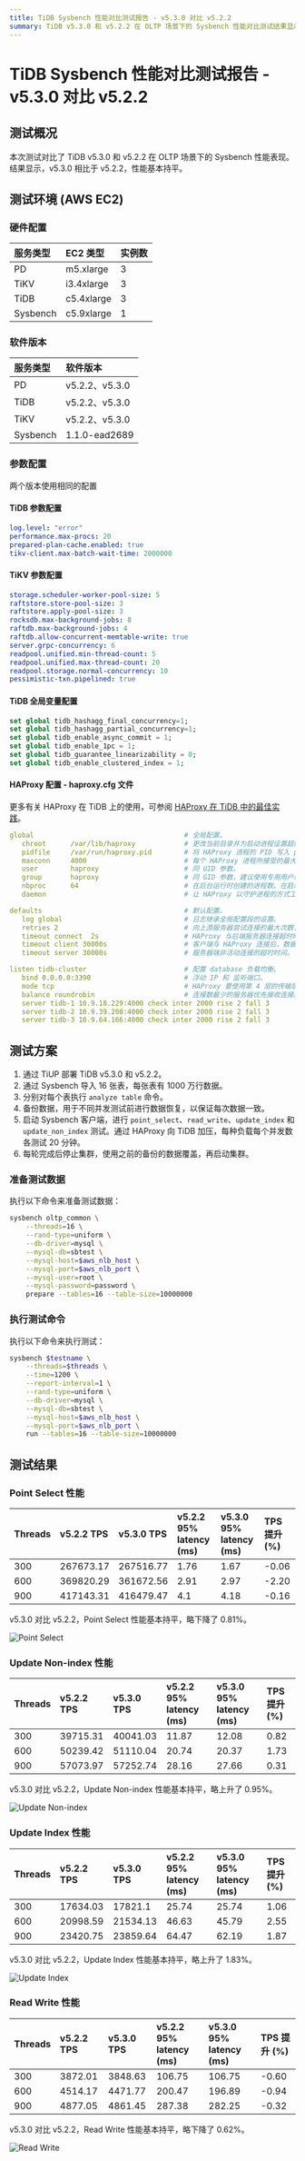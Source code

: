 ```yaml
---
title: TiDB Sysbench 性能对比测试报告 - v5.3.0 对比 v5.2.2
summary: TiDB v5.3.0 和 v5.2.2 在 OLTP 场景下的 Sysbench 性能对比测试结果显示，v5.3.0 相比于 v5.2.2，性能基本持平。具体测试结果如下：Point Select 性能：v5.3.0 略下降了 0.81%、Update Non-index 性能：v5.3.0 略上升了 0.95%、Update Index 性能：v5.3.0 略上升了 1.83%、Read Write 性能：v5.3.0 略下降了 0.62%。
---
```


# TiDB Sysbench 性能对比测试报告 - v5.3.0 对比 v5.2.2

## 测试概况

本次测试对比了 TiDB v5.3.0 和 v5.2.2 在 OLTP 场景下的 Sysbench 性能表现。结果显示，v5.3.0 相比于 v5.2.2，性能基本持平。

## 测试环境 (AWS EC2)

### 硬件配置

| 服务类型   | EC2 类型   |    实例数  |
|:----------|:----------|:----------|
| PD        | m5.xlarge |     3     |
| TiKV      | i3.4xlarge|     3     |
| TiDB      | c5.4xlarge|     3     |
| Sysbench  | c5.9xlarge|     1     |

### 软件版本

| 服务类型   | 软件版本   |
|:----------|:-----------|
| PD        | v5.2.2、v5.3.0   |
| TiDB      | v5.2.2、v5.3.0   |
| TiKV      | v5.2.2、v5.3.0   |
| Sysbench  | 1.1.0-ead2689   |

### 参数配置

两个版本使用相同的配置

#### TiDB 参数配置


```yaml
log.level: "error"
performance.max-procs: 20
prepared-plan-cache.enabled: true
tikv-client.max-batch-wait-time: 2000000
```

#### TiKV 参数配置


```yaml
storage.scheduler-worker-pool-size: 5
raftstore.store-pool-size: 3
raftstore.apply-pool-size: 3
rocksdb.max-background-jobs: 8
raftdb.max-background-jobs: 4
raftdb.allow-concurrent-memtable-write: true
server.grpc-concurrency: 6
readpool.unified.min-thread-count: 5
readpool.unified.max-thread-count: 20
readpool.storage.normal-concurrency: 10
pessimistic-txn.pipelined: true
```

#### TiDB 全局变量配置


```sql
set global tidb_hashagg_final_concurrency=1;
set global tidb_hashagg_partial_concurrency=1;
set global tidb_enable_async_commit = 1;
set global tidb_enable_1pc = 1;
set global tidb_guarantee_linearizability = 0;
set global tidb_enable_clustered_index = 1; 
```

#### HAProxy 配置 - haproxy.cfg 文件

更多有关 HAProxy 在 TiDB 上的使用，可参阅 [HAProxy 在 TiDB 中的最佳实践](/best-practices/haproxy-best-practices.md)。


```yaml
global                                     # 全局配置。
   chroot      /var/lib/haproxy            # 更改当前目录并为启动进程设置超级用户权限，从而提高安全性。
   pidfile     /var/run/haproxy.pid        # 将 HAProxy 进程的 PID 写入 pidfile。
   maxconn     4000                        # 每个 HAProxy 进程所接受的最大并发连接数。
   user        haproxy                     # 同 UID 参数。
   group       haproxy                     # 同 GID 参数，建议使用专用用户组。
   nbproc      64                          # 在后台运行时创建的进程数。在启动多个进程转发请求时，确保该值足够大，保证 HAProxy 不会成为瓶颈。
   daemon                                  # 让 HAProxy 以守护进程的方式工作于后台，等同于命令行参数“-D”的功能。当然，也可以在命令行中用“-db”参数将其禁用。

defaults                                   # 默认配置。
   log global                              # 日志继承全局配置段的设置。
   retries 2                               # 向上游服务器尝试连接的最大次数，超过此值便认为后端服务器不可用。
   timeout connect  2s                     # HAProxy 与后端服务器连接超时时间。如果在同一个局域网内，可设置成较短的时间。
   timeout client 30000s                   # 客户端与 HAProxy 连接后，数据传输完毕，即非活动连接的超时时间。
   timeout server 30000s                   # 服务器端非活动连接的超时时间。

listen tidb-cluster                        # 配置 database 负载均衡。
   bind 0.0.0.0:3390                       # 浮动 IP 和 监听端口。
   mode tcp                                # HAProxy 要使用第 4 层的传输层。
   balance roundrobin                      # 连接数最少的服务器优先接收连接。`leastconn` 建议用于长会话服务，例如 LDAP、SQL、TSE 等，而不是短会话协议，如 HTTP。该算法是动态的，对于启动慢的服务器，服务器权重会在运行中作调整。
   server tidb-1 10.9.18.229:4000 check inter 2000 rise 2 fall 3       # 检测 4000 端口，检测频率为每 2000 毫秒一次。如果 2 次检测为成功，则认为服务器可用；如果 3 次检测为失败，则认为服务器不可用。
   server tidb-2 10.9.39.208:4000 check inter 2000 rise 2 fall 3
   server tidb-3 10.9.64.166:4000 check inter 2000 rise 2 fall 3
```

## 测试方案

1. 通过 TiUP 部署 TiDB v5.3.0 和 v5.2.2。
2. 通过 Sysbench 导入 16 张表，每张表有 1000 万行数据。
3. 分别对每个表执行 `analyze table` 命令。
4. 备份数据，用于不同并发测试前进行数据恢复，以保证每次数据一致。
5. 启动 Sysbench 客户端，进行 `point_select`、`read_write`、`update_index` 和 `update_non_index` 测试。通过 HAProxy 向 TiDB 加压，每种负载每个并发数各测试 20 分钟。
6. 每轮完成后停止集群，使用之前的备份的数据覆盖，再启动集群。

### 准备测试数据

执行以下命令来准备测试数据：


```bash
sysbench oltp_common \
    --threads=16 \
    --rand-type=uniform \
    --db-driver=mysql \
    --mysql-db=sbtest \
    --mysql-host=$aws_nlb_host \
    --mysql-port=$aws_nlb_port \
    --mysql-user=root \
    --mysql-password=password \
    prepare --tables=16 --table-size=10000000
```

### 执行测试命令

执行以下命令来执行测试：


```bash
sysbench $testname \
    --threads=$threads \
    --time=1200 \
    --report-interval=1 \
    --rand-type=uniform \
    --db-driver=mysql \
    --mysql-db=sbtest \
    --mysql-host=$aws_nlb_host \
    --mysql-port=$aws_nlb_port \
    run --tables=16 --table-size=10000000
```

## 测试结果

### Point Select 性能

| Threads   | v5.2.2 TPS | v5.3.0 TPS  | v5.2.2 95% latency (ms) | v5.3.0 95% latency (ms)   | TPS 提升 (%)  |
|:----------|:----------|:----------|:----------|:----------|:----------|
|300|267673.17|267516.77|1.76|1.67|-0.06|
|600|369820.29|361672.56|2.91|2.97|-2.20|
|900|417143.31|416479.47|4.1|4.18|-0.16|

v5.3.0 对比 v5.2.2，Point Select 性能基本持平，略下降了 0.81%。

![Point Select](https://download.pingcap.com/images/docs-cn/sysbench_v522vsv530_point_select.png)

### Update Non-index 性能

| Threads   | v5.2.2 TPS | v5.3.0 TPS  | v5.2.2 95% latency (ms) | v5.3.0 95% latency (ms)   | TPS 提升 (%)  |
|:----------|:----------|:----------|:----------|:----------|:----------|
|300|39715.31|40041.03|11.87|12.08|0.82|
|600|50239.42|51110.04|20.74|20.37|1.73|
|900|57073.97|57252.74|28.16|27.66|0.31|

v5.3.0 对比 v5.2.2，Update Non-index 性能基本持平，略上升了 0.95%。

![Update Non-index](https://download.pingcap.com/images/docs-cn/sysbench_v522vsv530_update_non_index.png)

### Update Index 性能

| Threads   | v5.2.2 TPS | v5.3.0 TPS  | v5.2.2 95% latency (ms) | v5.3.0 95% latency (ms)   | TPS 提升 (%)  |
|:----------|:----------|:----------|:----------|:----------|:----------|
|300|17634.03|17821.1|25.74|25.74|1.06|
|600|20998.59|21534.13|46.63|45.79|2.55|
|900|23420.75|23859.64|64.47|62.19|1.87|

v5.3.0 对比 v5.2.2，Update Index 性能基本持平，略上升了 1.83%。

![Update Index](https://download.pingcap.com/images/docs-cn/sysbench_v522vsv530_update_index.png)

### Read Write 性能

| Threads   | v5.2.2 TPS  | v5.3.0 TPS | v5.2.2 95% latency (ms) | v5.3.0 95% latency (ms)   | TPS 提升 (%)  |
|:----------|:----------|:----------|:----------|:----------|:----------|
|300|3872.01|3848.63|106.75|106.75|-0.60|
|600|4514.17|4471.77|200.47|196.89|-0.94|
|900|4877.05|4861.45|287.38|282.25|-0.32|

v5.3.0 对比 v5.2.2，Read Write 性能基本持平，略下降了 0.62%。

![Read Write](https://download.pingcap.com/images/docs-cn/sysbench_v522vsv530_read_write.png)
